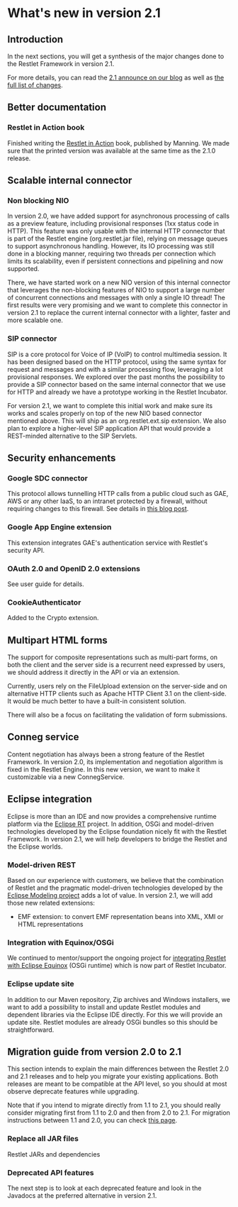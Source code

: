 # What's new in version 2.1

## Introduction

In the next sections, you will get a synthesis of the major changes done
to the Restlet Framework in version 2.1.

For more details, you can read the [2.1 announce on our blog](http://blog.restlet.com/2012/09/27/restlet-framework-2-1-0-released-5/)
as well as [the full list of changes](http://restlet.org/learn/2.1/changes).

## Better documentation

### Restlet in Action book

Finished writing the [Restlet in Action](http://restlet.org/documentation/books) 
book, published by Manning. We made sure that the printed version was
available at the same time as the 2.1.0 release.

## Scalable internal connector

### Non blocking NIO

In version 2.0, we have added support for asynchronous processing of
calls as a preview feature, including provisional responses (1xx status code
in HTTP). This feature was only usable with the internal HTTP connector
that is part of the Restlet engine (org.restlet.jar file), relying on
message queues to support asynchronous handling. However, its IO
processing was still done in a blocking manner, requiring two threads
per connection which limits its scalability, even if persistent
connections and pipelining and now supported.

There, we have started work on a new NIO version of this internal
connector that leverages the non-blocking features of NIO to support a large 
number of concurrent connections and messages with only a single IO thread! The
first results were very promising and we want to complete this connector
in version 2.1 to replace the current internal connector with a lighter,
faster and more scalable one.

### SIP connector

SIP is a core protocol for Voice of IP (VoIP) to control multimedia
session. It has been designed based on the HTTP protocol, using the same
syntax for request and messages and with a similar processing flow,
leveraging a lot provisional responses. We explored over the past months
the possibility to provide a SIP connector based on the same internal 
connector that we use for HTTP and already we
have a prototype working in the Restlet Incubator.

For version 2.1, we want to complete this initial work and make sure its
works and scales properly on top of the new NIO based connector
mentioned above. This will ship as an org.restlet.ext.sip extension. We
also plan to explore a higher-level SIP application API that would
provide a  REST-minded alternative to the SIP Servlets.

## Security enhancements

### Google SDC connector

This protocol allows tunnelling HTTP calls from a public cloud such as
GAE, AWS or any other IaaS, to an intranet protected by a firewall,
without requiring changes to this firewall. See details in [this blog
post](http://blog.restlet.com/2011/03/31/leveraging-sdc-beyond-google-cloud-with-restlet/).

### Google App Engine extension

This extension integrates GAE's authentication service with Restlet's
security API.

### OAuth 2.0 and OpenID 2.0 extensions

See user guide for details.

### CookieAuthenticator

Added to the Crypto extension.

## Multipart HTML forms

The support for composite representations such as multi-part forms, on
both the client and the server side is a recurrent need expressed by
users, we should address it directly in the API or via an extension.

Currently, users rely on the FileUpload extension on the server-side and
on alternative HTTP clients such as Apache HTTP Client 3.1 on the
client-side. It would be much better to have a built-in consistent
solution.

There will also be a focus on facilitating the validation of form
submissions.

## Conneg service

Content negotiation has always been a strong feature of the Restlet
Framework. In version 2.0, its implementation and negotiation algorithm
is fixed in the Restlet Engine. In this new version, we want to make it
customizable via a new ConnegService.

## Eclipse integration

Eclipse is more than an IDE and now provides a comprehensive runtime
platform via the [Eclipse RT](http://www.eclipse.org/rt/)
project. In addition, OSGi and model-driven technologies developed by
the Eclipse foundation nicely fit with the Restlet Framework. In version
2.1, we will help developers to bridge the Restlet and the Eclipse
worlds.

### Model-driven REST

Based on our experience with customers, we believe that the combination
of Restlet and the pragmatic model-driven technologies developed by the
[Eclipse Modeling project](http://www.eclipse.org/modeling/)
adds a lot of value. In version 2.1, we will add those new related
extensions:

- EMF extension: to convert EMF representation beans into XML, XMI or HTML
  representations

### Integration with Equinox/OSGi

We continued to mentor/support the ongoing project for [integrating Restlet with Eclipse Equinox](http://blog.restlet.com/2010/05/06/gsoc-and-restlet-integration-with-equinox/)
(OSGi runtime) which is now part of Restlet Incubator.

### Eclipse update site

In addition to our Maven repository, Zip archives and Windows
installers, we want to add a possibility to install and update Restlet
modules and dependent libraries via the Eclipse IDE directly. For this
we will provide an update site. Restlet modules are already OSGi bundles
so this should be straightforward.

## Migration guide from version 2.0 to 2.1

This section intends to explain the main differences between the Restlet
2.0 and 2.1 releases and to help you migrate your existing applications.
Both releases are meant to be compatible at the API level, so you should
at most observe deprecate features while upgrading.

Note that if you intend to migrate directly from 1.1 to 2.1, you should
really consider migrating first from 1.1 to 2.0 and then from 2.0 to
2.1. For migration instructions between 1.1 and 2.0, you can check [this
page](../../../2.0/introduction/whats-new/migration "Migration guide from version 1.1 to 2.0").

### Replace all JAR files

Restlet JARs and dependencies

### Deprecated API features

The next step is to look at each deprecated feature and look in the
Javadocs at the preferred alternative in version 2.1.


